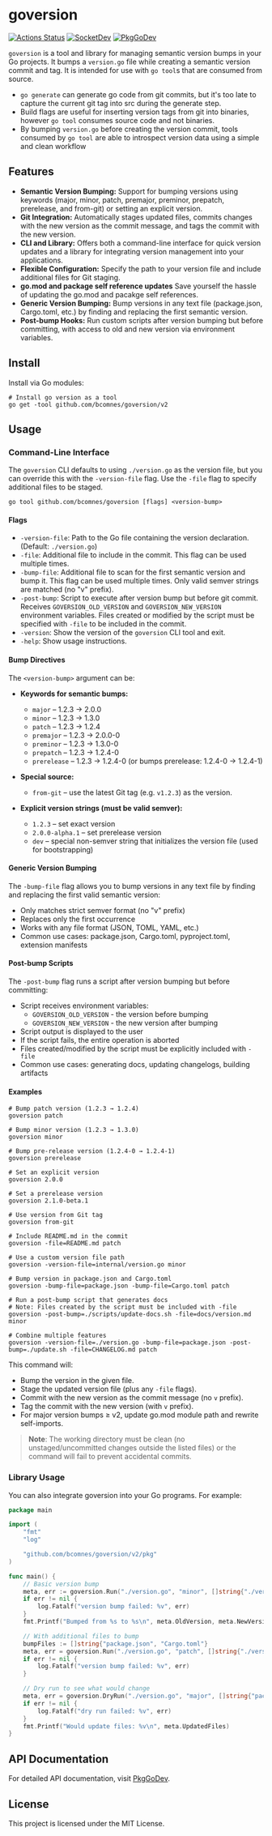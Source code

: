# goversion
[![Actions Status][action-img]][action-url]
[![SocketDev][socket-image]][socket-url]
[![PkgGoDev][pkg-go-dev-img]][pkg-go-dev-url]

[action-img]: https://github.com/bcomnes/goversion/actions/workflows/test.yml/badge.svg
[action-url]: https://github.com/bcomnes/goversion/actions/workflows/test.yml
[pkg-go-dev-img]: https://pkg.go.dev/badge/github.com/bcomnes/goversion/v2
[pkg-go-dev-url]: https://pkg.go.dev/github.com/bcomnes/goversion/v2
[socket-image]: https://socket.dev/api/badge/go/package/github.com/bcomnes/goversion?version=v1.0.2
[socket-url]: https://socket.dev/go/package/github.com/bcomnes/goversion?version=v1.0.2

`goversion` is a tool and library for managing semantic version bumps in your Go projects. It bumps a `version.go` file while creating  a semantic version commit and tag.
It is intended for use with `go tool`s that are consumed from source.

- `go generate` can generate go code from git commits, but it's too late to capture the current git tag into src during the generate step.
- Build flags are useful for inserting version tags from git into binaries, however `go tool` consumes source code and not binaries.
- By bumping `version.go` before creating the version commit, tools consumed by `go tool` are able to introspect version data using a simple and clean workflow

## Features

- **Semantic Version Bumping:** Support for bumping versions using keywords (major, minor, patch, premajor, preminor, prepatch, prerelease, and from-git) or setting an explicit version.
- **Git Integration:** Automatically stages updated files, commits changes with the new version as the commit message, and tags the commit with the new version.
- **CLI and Library:** Offers both a command-line interface for quick version updates and a library for integrating version management into your applications.
- **Flexible Configuration:** Specify the path to your version file and include additional files for Git staging.
- **go.mod and package self reference updates** Save yourself the hassle of updating the go.mod and pacakge self references.
- **Generic Version Bumping:** Bump versions in any text file (package.json, Cargo.toml, etc.) by finding and replacing the first semantic version.
- **Post-bump Hooks:** Run custom scripts after version bumping but before committing, with access to old and new version via environment variables.

## Install

Install via Go modules:

```console
# Install go version as a tool
go get -tool github.com/bcomnes/goversion/v2
```

## Usage

### Command-Line Interface

The `goversion` CLI defaults to using `./version.go` as the version file, but you can override this with the `-version-file` flag. Use the `-file` flag to specify additional files to be staged.

```
go tool github.com/bcomnes/goversion [flags] <version-bump>
```

#### Flags

- `-version-file`: Path to the Go file containing the version declaration. (Default: `./version.go`)
- `-file`: Additional file to include in the commit. This flag can be used multiple times.
- `-bump-file`: Additional file to scan for the first semantic version and bump it. This flag can be used multiple times. Only valid semver strings are matched (no "v" prefix).
- `-post-bump`: Script to execute after version bump but before git commit. Receives `GOVERSION_OLD_VERSION` and `GOVERSION_NEW_VERSION` environment variables. Files created or modified by the script must be specified with `-file` to be included in the commit.
- `-version`: Show the version of the `goversion` CLI tool and exit.
- `-help`: Show usage instructions.

#### Bump Directives

The `<version-bump>` argument can be:

- **Keywords for semantic bumps:**
  - `major` – 1.2.3 → 2.0.0
  - `minor` – 1.2.3 → 1.3.0
  - `patch` – 1.2.3 → 1.2.4
  - `premajor` – 1.2.3 → 2.0.0-0
  - `preminor` – 1.2.3 → 1.3.0-0
  - `prepatch` – 1.2.3 → 1.2.4-0
  - `prerelease` – 1.2.3 → 1.2.4-0 (or bumps prerelease: 1.2.4-0 → 1.2.4-1)

- **Special source:**
  - `from-git` – use the latest Git tag (e.g. `v1.2.3`) as the version.

- **Explicit version strings (must be valid semver):**
  - `1.2.3` – set exact version
  - `2.0.0-alpha.1` – set prerelease version
  - `dev` – special non-semver string that initializes the version file (used for bootstrapping)

#### Generic Version Bumping

The `-bump-file` flag allows you to bump versions in any text file by finding and replacing the first valid semantic version:

- Only matches strict semver format (no "v" prefix)
- Replaces only the first occurrence
- Works with any file format (JSON, TOML, YAML, etc.)
- Common use cases: package.json, Cargo.toml, pyproject.toml, extension manifests

#### Post-bump Scripts

The `-post-bump` flag runs a script after version bumping but before committing:

- Script receives environment variables:
  - `GOVERSION_OLD_VERSION` - the version before bumping
  - `GOVERSION_NEW_VERSION` - the new version after bumping
- Script output is displayed to the user
- If the script fails, the entire operation is aborted
- Files created/modified by the script must be explicitly included with `-file`
- Common use cases: generating docs, updating changelogs, building artifacts

#### Examples

```console
# Bump patch version (1.2.3 → 1.2.4)
goversion patch

# Bump minor version (1.2.3 → 1.3.0)
goversion minor

# Bump pre-release version (1.2.4-0 → 1.2.4-1)
goversion prerelease

# Set an explicit version
goversion 2.0.0

# Set a prerelease version
goversion 2.1.0-beta.1

# Use version from Git tag
goversion from-git

# Include README.md in the commit
goversion -file=README.md patch

# Use a custom version file path
goversion -version-file=internal/version.go minor

# Bump version in package.json and Cargo.toml
goversion -bump-file=package.json -bump-file=Cargo.toml patch

# Run a post-bump script that generates docs
# Note: Files created by the script must be included with -file
goversion -post-bump=./scripts/update-docs.sh -file=docs/version.md minor

# Combine multiple features
goversion -version-file=./version.go -bump-file=package.json -post-bump=./update.sh -file=CHANGELOG.md patch
```

This command will:
- Bump the version in the given file.
- Stage the updated version file (plus any `-file` flags).
- Commit with the new version as the commit message (no `v` prefix).
- Tag the commit with the new version (with `v` prefix).
- For major version bumps ≥ v2, update go.mod module path and rewrite self-imports.

> **Note**: The working directory must be clean (no unstaged/uncommitted changes outside the listed files) or the command will fail to prevent accidental commits.

### Library Usage

You can also integrate goversion into your Go programs. For example:

```go
package main

import (
	"fmt"
	"log"

	"github.com/bcomnes/goversion/v2/pkg"
)

func main() {
	// Basic version bump
	meta, err := goversion.Run("./version.go", "minor", []string{"./version.go"}, []string{}, "")
	if err != nil {
		log.Fatalf("version bump failed: %v", err)
	}
	fmt.Printf("Bumped from %s to %s\n", meta.OldVersion, meta.NewVersion)

	// With additional files to bump
	bumpFiles := []string{"package.json", "Cargo.toml"}
	meta, err = goversion.Run("./version.go", "patch", []string{"./version.go"}, bumpFiles, "")
	if err != nil {
		log.Fatalf("version bump failed: %v", err)
	}

	// Dry run to see what would change
	meta, err = goversion.DryRun("./version.go", "major", []string{"package.json"})
	if err != nil {
		log.Fatalf("dry run failed: %v", err)
	}
	fmt.Printf("Would update files: %v\n", meta.UpdatedFiles)
}
```

## API Documentation

For detailed API documentation, visit [PkgGoDev][pkg-go-dev-url].

## License

This project is licensed under the MIT License.
